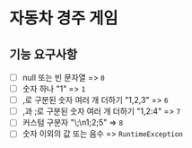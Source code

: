 # 자동차 경주 게임

## 기능 요구사항

- [ ] null 또는 빈 문자열 => `0`
- [ ] 숫자 하나 "1" => `1`
- [ ] ,로 구분된 숫자 여러 개 더하기 "1,2,3" => `6`
- [ ] ,과 ;로 구분된 숫자 여러 개 더하기 "1,2:4" => `7`
- [ ] 커스텀 구분자 "\\;\n1;2;5" => `8`
- [ ] 숫자 이외의 값 또는 음수 => `RuntimeException`
